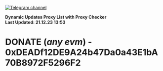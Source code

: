 [![Telegram channel](https://img.shields.io/endpoint?url=https://runkit.io/damiankrawczyk/telegram-badge/branches/master?url=https://t.me/n4z4v0d)](https://t.me/n4z4v0d) 

**Dynamic Updates Proxy List with Proxy Checker**  
**Last Updated: 21.12.23 13:53**

# DONATE (_any evm_) - 0xDEADf12DE9A24b47Da0a43E1bA70B8972F5296F2
